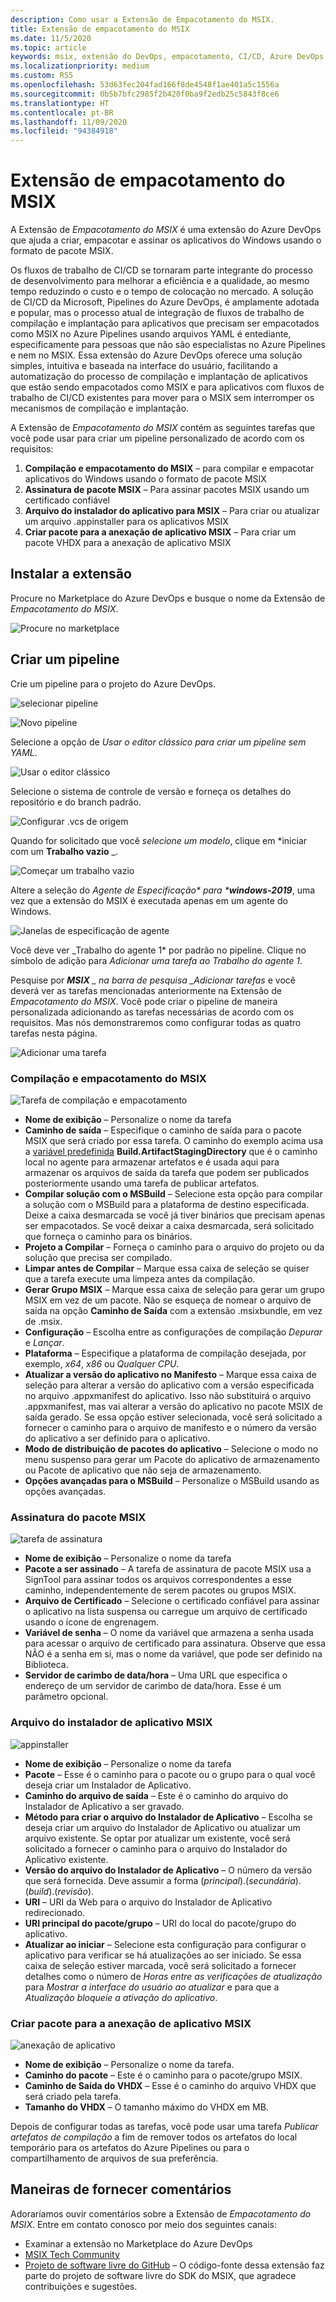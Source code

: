 ```yaml
---
description: Como usar a Extensão de Empacotamento do MSIX.
title: Extensão de empacotamento do MSIX
ms.date: 11/5/2020
ms.topic: article
keywords: msix, extensão do DevOps, empacotamento, CI/CD, Azure DevOps
ms.localizationpriority: medium
ms.custom: RS5
ms.openlocfilehash: 53d63fec204fad166f8de4548f1ae401a5c1556a
ms.sourcegitcommit: 0b5b7bfc2985f2b420f0ba9f2edb25c5843f8ce6
ms.translationtype: HT
ms.contentlocale: pt-BR
ms.lasthandoff: 11/09/2020
ms.locfileid: "94384918"
---
```

# <a name="msix-packaging-extension"></a>Extensão de empacotamento do MSIX

A Extensão de *Empacotamento do MSIX* é uma extensão do Azure DevOps que ajuda a criar, empacotar e assinar os aplicativos do Windows usando o formato de pacote MSIX.

Os fluxos de trabalho de CI/CD se tornaram parte integrante do processo de desenvolvimento para melhorar a eficiência e a qualidade, ao mesmo tempo reduzindo o custo e o tempo de colocação no mercado. A solução de CI/CD da Microsoft, Pipelines do Azure DevOps, é amplamente adotada e popular, mas o processo atual de integração de fluxos de trabalho de compilação e implantação para aplicativos que precisam ser empacotados como MSIX no Azure Pipelines usando arquivos YAML é entediante, especificamente para pessoas que não são especialistas no Azure Pipelines e nem no MSIX. Essa extensão do Azure DevOps oferece uma solução simples, intuitiva e baseada na interface do usuário, facilitando a automatização do processo de compilação e implantação de aplicativos que estão sendo empacotados como MSIX e para aplicativos com fluxos de trabalho de CI/CD existentes para mover para o MSIX sem interromper os mecanismos de compilação e implantação.

A Extensão de *Empacotamento do MSIX* contém as seguintes tarefas que você pode usar para criar um pipeline personalizado de acordo com os requisitos:

1. **Compilação e empacotamento do MSIX** – para compilar e empacotar aplicativos do Windows usando o formato de pacote MSIX
2. **Assinatura de pacote MSIX** – Para assinar pacotes MSIX usando um certificado confiável
3. **Arquivo do instalador do aplicativo para MSIX** – Para criar ou atualizar um arquivo .appinstaller para os aplicativos MSIX
4. **Criar pacote para a anexação de aplicativo MSIX** – Para criar um pacote VHDX para a anexação de aplicativo MSIX

## <a name="install-the-extension"></a>Instalar a extensão

Procure no Marketplace do Azure DevOps e busque o nome da Extensão de *Empacotamento do MSIX*.

![Procure no marketplace](images/msix-packaging-ext/browse-marketplace.png)

## <a name="create-a-pipeline"></a>Criar um pipeline

Crie um pipeline para o projeto do Azure DevOps.

![selecionar pipeline](images/msix-packaging-ext/select-pipeline.png)

![Novo pipeline](images/msix-packaging-ext/new-pipeline.png)

Selecione a opção de *Usar o editor clássico para criar um pipeline sem YAML*.

![Usar o editor clássico](images/msix-packaging-ext/classic-editor.png)

Selecione o sistema de controle de versão e forneça os detalhes do repositório e do branch padrão.

![Configurar .vcs de origem](images/msix-packaging-ext/vcs.png)

Quando for solicitado que você *selecione um modelo*, clique em *iniciar com um **Trabalho vazio** _.

![Começar um trabalho vazio](images/msix-packaging-ext/empty-job.png)

Altere a seleção do _Agente de Especificação* para ***windows-2019**_, uma vez que a extensão do MSIX é executada apenas em um agente do Windows.

![Janelas de especificação de agente](images/msix-packaging-ext/agent-specification.png)

Você deve ver _Trabalho do agente 1* por padrão no pipeline. Clique no símbolo de adição para *Adicionar uma tarefa ao Trabalho do agente 1*.

Pesquise por ***MSIX** _ na barra de pesquisa _Adicionar tarefas* e você deverá ver as tarefas mencionadas anteriormente na Extensão de *Empacotamento do MSIX*. Você pode criar o pipeline de maneira personalizada adicionando as tarefas necessárias de acordo com os requisitos. Mas nós demonstraremos como configurar todas as quatro tarefas nesta página.

![Adicionar uma tarefa](images/msix-packaging-ext/add-task.png)

### <a name="msix-build-and-package"></a>Compilação e empacotamento do MSIX

![Tarefa de compilação e empacotamento](images/msix-packaging-ext/build-and-package.png)

- **Nome de exibição** – Personalize o nome da tarefa
- **Caminho de saída** – Especifique o caminho de saída para o pacote MSIX que será criado por essa tarefa. O caminho do exemplo acima usa a [variável predefinida](https://docs.microsoft.com/azure/devops/pipelines/build/variables) **Build.ArtifactStagingDirectory** que é o caminho local no agente para armazenar artefatos e é usada aqui para armazenar os arquivos de saída da tarefa que podem ser publicados posteriormente usando uma tarefa de publicar artefatos.
- **Compilar solução com o MSBuild** – Selecione esta opção para compilar a solução com o MSBuild para a plataforma de destino especificada. Deixe a caixa desmarcada se você já tiver binários que precisam apenas ser empacotados. Se você deixar a caixa desmarcada, será solicitado que forneça o caminho para os binários.
- **Projeto a Compilar** – Forneça o caminho para o arquivo do projeto ou da solução que precisa ser compilado.
- **Limpar antes de Compilar** – Marque essa caixa de seleção se quiser que a tarefa execute uma limpeza antes da compilação.
- **Gerar Grupo MSIX** – Marque essa caixa de seleção para gerar um grupo MSIX em vez de um pacote. Não se esqueça de nomear o arquivo de saída na opção **Caminho de Saída** com a extensão .msixbundle, em vez de .msix.
- **Configuração** – Escolha entre as configurações de compilação *Depurar* e *Lançar*.
- **Plataforma** – Especifique a plataforma de compilação desejada, por exemplo, *x64*, *x86* ou *Qualquer CPU*.
- **Atualizar a versão do aplicativo no Manifesto** – Marque essa caixa de seleção para alterar a versão do aplicativo com a versão especificada no arquivo .appxmanifest do aplicativo. Isso não substituirá o arquivo .appxmanifest, mas vai alterar a versão do aplicativo no pacote MSIX de saída gerado. Se essa opção estiver selecionada, você será solicitado a fornecer o caminho para o arquivo de manifesto e o número da versão do aplicativo a ser definido para o aplicativo.
- **Modo de distribuição de pacotes do aplicativo** – Selecione o modo no menu suspenso para gerar um Pacote do aplicativo de armazenamento ou Pacote de aplicativo que não seja de armazenamento.
- **Opções avançadas para o MSBuild** – Personalize o MSBuild usando as opções avançadas.

### <a name="msix-package-signing"></a>Assinatura do pacote MSIX

![tarefa de assinatura](images/msix-packaging-ext/signing.png)

- **Nome de exibição** – Personalize o nome da tarefa
- **Pacote a ser assinado** – A tarefa de assinatura de pacote MSIX usa a SignTool para assinar todos os arquivos correspondentes a esse caminho, independentemente de serem pacotes ou grupos MSIX.
- **Arquivo de Certificado** – Selecione o certificado confiável para assinar o aplicativo na lista suspensa ou carregue um arquivo de certificado usando o ícone de engrenagem.
- **Variável de senha** – O nome da variável que armazena a senha usada para acessar o arquivo de certificado para assinatura. Observe que essa NÃO é a senha em si, mas o nome da variável, que pode ser definido na Biblioteca.
- **Servidor de carimbo de data/hora** – Uma URL que especifica o endereço de um servidor de carimbo de data/hora. Esse é um parâmetro opcional.

### <a name="app-installer-file-for-msix"></a>Arquivo do instalador de aplicativo MSIX

![appinstaller](images/msix-packaging-ext/app-installer.png)

- **Nome de exibição** – Personalize o nome da tarefa
- **Pacote** – Esse é o caminho para o pacote ou o grupo para o qual você deseja criar um Instalador de Aplicativo.
- **Caminho do arquivo de saída** – Este é o caminho do arquivo do Instalador de Aplicativo a ser gravado.
- **Método para criar o arquivo do Instalador de Aplicativo** – Escolha se deseja criar um arquivo do Instalador de Aplicativo ou atualizar um arquivo existente. Se optar por atualizar um existente, você será solicitado a fornecer o caminho para o arquivo do Instalador do Aplicativo existente.
- **Versão do arquivo do Instalador de Aplicativo** – O número da versão que será fornecida. Deve assumir a forma (*principal*).(*secundária*).(*build*).(*revisão*).
- **URI** – URI da Web para o arquivo do Instalador de Aplicativo redirecionado.
- **URI principal do pacote/grupo** – URI do local do pacote/grupo do aplicativo.
- **Atualizar ao iniciar** – Selecione esta configuração para configurar o aplicativo para verificar se há atualizações ao ser iniciado. Se essa caixa de seleção estiver marcada, você será solicitado a fornecer detalhes como o número de *Horas entre as verificações de atualização* para *Mostrar a interface do usuário ao atualizar* e para que a *Atualização bloqueie a ativação do aplicativo*.

### <a name="create-package-for-msix-app-attach"></a>Criar pacote para a anexação de aplicativo MSIX

![anexação de aplicativo](images/msix-packaging-ext/app-attach.png)

- **Nome de exibição** – Personalize o nome da tarefa.
- **Caminho do pacote** – Este é o caminho para o pacote/grupo MSIX.
- **Caminho de Saída do VHDX** – Esse é o caminho do arquivo VHDX que será criado pela tarefa.
- **Tamanho do VHDX** – O tamanho máximo do VHDX em MB.

Depois de configurar todas as tarefas, você pode usar uma tarefa *Publicar artefatos de compilação* a fim de remover todos os artefatos do local temporário para os artefatos do Azure Pipelines ou para o compartilhamento de arquivos de sua preferência.

## <a name="ways-to-provide-feedback"></a>Maneiras de fornecer comentários

Adoraríamos ouvir comentários sobre a Extensão de *Empacotamento do MSIX*. Entre em contato conosco por meio dos seguintes canais:

- Examinar a extensão no Marketplace do Azure DevOps
- [MSIX Tech Community](https://techcommunity.microsoft.com/t5/msix/ct-p/MSIX)
- [Projeto de software livre do GitHub](https://github.com/microsoft/msix-packaging/tree/master/tools/pipelines-tasks) – O código-fonte dessa extensão faz parte do projeto de software livre do SDK do MSIX, que agradece contribuições e sugestões.
